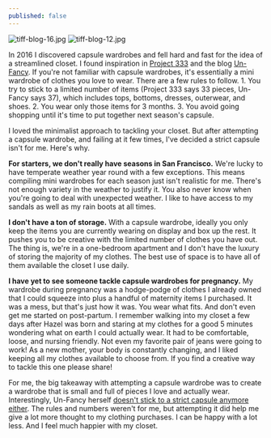 ```yaml
---
published: false
---
```


![tiff-blog-16.jpg]({{site.baseurl}}/img/tiff-blog-16.jpg)
![tiff-blog-12.jpg]({{site.baseurl}}/img/tiff-blog-12.jpg)

In 2016 I discovered capsule wardrobes and fell hard and fast for the idea of a streamlined closet. I found inspiration in [Project 333](https://bemorewithless.com/project-333/) and the blog [Un-Fancy](http://www.un-fancy.com). If you're not familiar with capsule wardrobes, it's essentially a mini wardrobe of clothes you love to wear. There are a few rules to follow. 1. You try to stick to a limited number of items (Project 333 says 33 pieces, Un-Fancy says 37), which includes tops, bottoms, dresses, outerwear, and shoes. 2. You wear only those items for 3 months. 3. You avoid going shopping until it's time to put together next season's capsule. 

I loved the minimalist approach to tackling your closet. But after attempting a capsule wardrobe, and failing at it few times, I've decided a strict capsule isn't for me. Here's why. 

**For starters, we don't really have seasons in San Francisco.** We're lucky to have temperate weather year round with a few exceptions. This means compiling mini wardrobes for each season just isn't realistic for me. There's not enough variety in the weather to justify it. You also never know when you're going to deal with unexpected weather. I like to have access to my sandals as well as my rain boots at all times.  

**I don't have a ton of storage.** With a capsule wardrobe, ideally you only keep the items you are currently wearing on display and box up the rest. It pushes you to be creative with the limited number of clothes you have out. The thing is, we're in a one-bedroom apartment and I don't have the luxury of storing the majority of my clothes. The best use of space is to have all of them available the closet I use daily.

**I have yet to see someone tackle capsule wardrobes for pregnancy.** My wardrobe during pregnancy was a hodge-podge of clothes I already owned that I could squeeze into plus a handful of maternity items I purchased. It was a mess, but that's just how it was. You wear what fits. And don't even get me started on post-partum. I remember walking into my closet a few days after Hazel was born and staring at my clothes for a good 5 minutes wondering what on earth I could actually wear. It had to be comfortable, loose, and nursing friendly. Not even my favorite pair of jeans were going to work! As a new mother, your body is constantly changing, and I liked keeping all my clothes available to choose from. If you find a creative way to tackle this one please share! 

For me, the big takeaway with attempting a capsule wardrobe was to create a wardrobe that is small and full of pieces I love and actually wear. Interestingly, Un-Fancy herself [doesn't stick to a strict capsule anymore either](http://www.un-fancy.com/about/). The rules and numbers weren't for me, but attempting it did help me give a lot more thought to my clothing purchases.  I can be happy with a lot less. And I feel much happier with my closet. 
